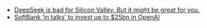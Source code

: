 - [DeepSeek is bad for Silicon Valley. But it might be great for you.](https://cur.at/8y3bl4V?m=web)
- [SoftBank ‘in talks’ to invest up to $25bn in OpenAI](https://cur.at/DygTGPw?m=web)
